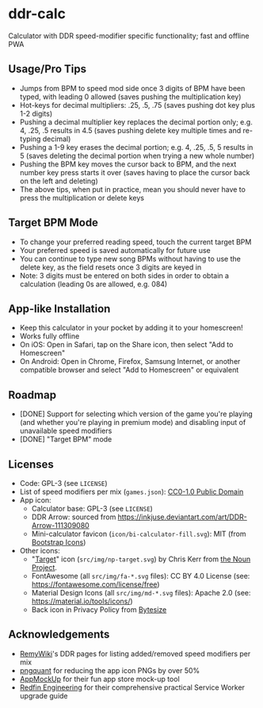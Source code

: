 # ddr-calc
Calculator with DDR speed-modifier specific functionality; fast and offline PWA

## Usage/Pro Tips
* Jumps from BPM to speed mod side once 3 digits of BPM have been typed, with leading 0 allowed
(saves pushing the multiplication key)
* Hot-keys for decimal multipliers: .25, .5, .75 (saves pushing dot key plus 1-2 digits)
* Pushing a decimal multiplier key replaces the decimal portion only;
e.g. 4, .25, .5 results in 4.5 (saves pushing delete key multiple times and re-typing decimal)
* Pushing a 1-9 key erases the decimal portion;
e.g. 4, .25, .5, 5 results in 5 (saves deleting the decimal portion when trying a new whole number)
* Pushing the BPM key moves the cursor back to BPM, and the next number key press starts it over
(saves having to place the cursor back on the left and deleting)
* The above tips, when put in practice, mean you should never have to press the multiplication
or delete keys

## Target BPM Mode
* To change your preferred reading speed, touch the current target BPM
* Your preferred speed is saved automatically for future use
* You can continue to type new song BPMs without having to use the delete key, as the field resets once 3 digits are
keyed in
* Note: 3 digits must be entered on both sides in order to obtain a calculation (leading 0s are allowed, e.g. 084)

## App-like Installation
* Keep this calculator in your pocket by adding it to your homescreen!
* Works fully offline
* On iOS: Open in Safari, tap on the Share icon, then select "Add to Homescreen"
* On Android: Open in Chrome, Firefox, Samsung Internet, or another compatible browser and
select "Add to Homescreen" or equivalent

## Roadmap
* [DONE] Support for selecting which version of the game you're playing (and whether you're playing in premium mode)
and disabling input of unavailable speed modifiers
* [DONE] "Target BPM" mode

## Licenses
* Code: GPL-3 (see `LICENSE`)
* List of speed modifiers per mix (`games.json`): [CC0-1.0 Public Domain](https://creativecommons.org/publicdomain/zero/1.0/)
* App icon:
  * Calculator base: GPL-3 (see `LICENSE`)
  * DDR Arrow: sourced from https://inkjuse.deviantart.com/art/DDR-Arrow-111309080
  * Mini-calculator favicon (`icon/bi-calculator-fill.svg`): MIT (from [Bootstrap Icons](https://icons.getbootstrap.com/icons/calculator-fill/))
* Other icons:
  * "[Target](https://thenounproject.com/search/?q=target&i=32462)" icon (`src/img/np-target.svg`) by Chris Kerr from [the Noun Project](https://thenounproject.com/).
  * FontAwesome (all `src/img/fa-*.svg` files): CC BY 4.0 License (see: https://fontawesome.com/license/free)
  * Material Design Icons (all `src/img/md-*.svg` files): Apache 2.0 (see: https://material.io/tools/icons/)
  * Back icon in Privacy Policy from [Bytesize](https://danklammer.com/bytesize-icons/)
 
 ## Acknowledgements
 * [RemyWiki](https://remywiki.com/)'s DDR pages for listing added/removed speed modifiers per mix
 * [pngquant](https://pngquant.org/) for reducing the app icon PNGs by over 50%
 * [AppMockUp](https://app-mockup.com/) for their fun app store mock-up tool
 * [Redfin Engineering](https://redfin.engineering/how-to-fix-the-refresh-button-when-using-service-workers-a8e27af6df68) for their comprehensive practical Service Worker upgrade guide
